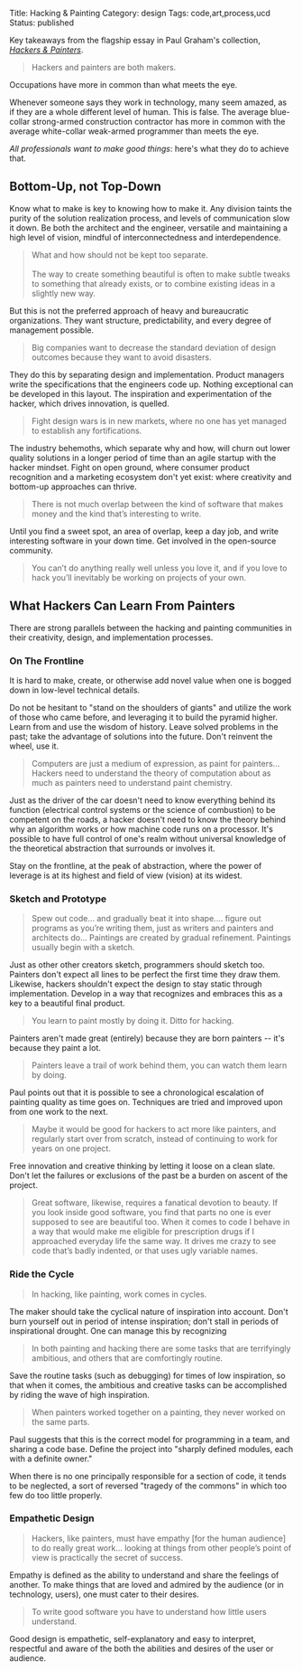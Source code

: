 Title: Hacking & Painting
Category: design
Tags: code,art,process,ucd
Status: published

Key takeaways from the flagship essay in Paul Graham's collection, [_Hackers & Painters_](http://www.paulgraham.com/hp.html).
> Hackers and painters are both makers.

Occupations have more in common than what meets the eye. 

Whenever someone says they work in technology, many seem amazed, as if they are a whole different level of human. This is false. The average blue-collar strong-armed construction contractor has more in common with the average white-collar weak-armed programmer than meets the eye. 

_All professionals want to make good things_: here's what they do to achieve that. 

## Bottom-Up, not Top-Down

Know what to make is key to knowing how to make it. Any division taints the purity of the solution realization process, and levels of communication slow it down. Be both the architect and the engineer, versatile and maintaining a high level of vision, mindful of interconnectedness and interdependence.  
> What and how should not be kept too separate.
    <br><br>
    The way to create something beautiful is often to make subtle tweaks to something that already exists, or to combine existing ideas in a slightly new way.
    
But this is not the preferred approach of heavy and bureaucratic organizations. They want structure, predictability, and every degree of management possible.  
> Big companies want to decrease the standard deviation of design outcomes because they want to avoid disasters.

They do this by separating design and implementation. Product managers write the specifications that the engineers code up. Nothing exceptional can be developed in this layout. The inspiration and experimentation of the hacker, which drives innovation, is quelled.
> Fight design wars is in new markets, where no one has yet managed to establish any fortifications.

The industry behemoths, which separate why and how, will churn out lower quality solutions in a longer period of time than an agile startup with the hacker mindset. Fight on open ground, where consumer product recognition and a marketing ecosystem don't yet exist: where creativity and bottom-up approaches can thrive.
> There is not much overlap between the kind of software that makes money and the kind that’s interesting to write.

Until you find a sweet spot, an area of overlap, keep a day job, and write interesting software in your down time. Get involved in the open-source community.
> You can’t do anything really well unless you love it, and if you love to hack you’ll inevitably be working on projects of your own.

## What Hackers Can Learn From Painters

There are strong parallels between the hacking and painting communities in their creativity, design, and implementation processes.
 
### On The Frontline
It is hard to make, create, or otherwise add novel value when one is bogged down in low-level technical details.
 
Do not be hesitant to "stand on the shoulders of giants" and utilize the work of those who came before, and leveraging it to build the pyramid higher. Learn from and use the wisdom of history. Leave solved problems in the past; take the advantage of solutions into the future. Don't reinvent the wheel, use it.
 
> Computers are just a medium of expression, as paint for painters...  Hackers need to understand the theory of computation about as much as painters need to understand paint chemistry.

Just as the driver of the car doesn't need to know everything behind its function (electrical control systems or the science of combustion) to be competent on the roads, a hacker doesn't need to know the theory behind why an algorithm works or how machine code runs on a processor. It's possible to have full control of one's realm without universal knowledge of the theoretical abstraction that surrounds or involves it.

Stay on the frontline, at the peak of abstraction, where the power of leverage is at its highest and field of view (vision) at its widest. 

### Sketch and Prototype
> Spew out code... and gradually beat it into shape.... figure out programs as you’re writing them, just as writers and painters and architects do... Paintings are created by gradual refinement. Paintings usually begin with a sketch.

Just as other other creators sketch, programmers should sketch too. Painters don't expect all lines to be perfect the first time they draw them. Likewise, hackers shouldn't expect the design to stay static through implementation. Develop in a way that recognizes and embraces this as a key to a beautiful final product.
> You learn to paint mostly by doing it. Ditto for hacking.   

Painters aren't made great (entirely) because they are born painters -- it's because they paint a lot.
> Painters leave a trail of work behind them, you can watch them learn by doing.

Paul points out that it is possible to see a chronological escalation of painting quality as time goes on. Techniques are tried and improved upon from one work to the next.
> Maybe it would be good for hackers to act more like painters, and regularly start over from scratch, instead of continuing to work for years on one project.

Free innovation and creative thinking by letting it loose on a clean slate. Don't let the failures or exclusions of the past be a burden on ascent of the project.
> Great software, likewise, requires a fanatical devotion to beauty. If you look inside good software, you find that parts no one is ever supposed to see are beautiful too. When it comes to code I behave in a way that would make me eligible for prescription drugs if I approached everyday life the same way. It drives me crazy to see code that’s badly indented, or that uses ugly variable names.

### Ride the Cycle
> In hacking, like painting, work comes in cycles.
>
The maker should take the cyclical nature of inspiration into account. Don't burn yourself out in period of intense inspiration; don't stall in periods of inspirational drought. One can manage this by recognizing
> In both painting and hacking there are some tasks that are terrifyingly ambitious, and others that are comfortingly routine.

Save the routine tasks (such as debugging) for times of low inspiration, so that when it comes, the ambitious and creative tasks can be accomplished by riding the wave of high inspiration.
> When painters worked together on a painting, they never worked on the same parts.
>
Paul suggests that this is the correct model for programming in a team, and sharing a code base. Define the project into "sharply defined modules, each with a definite owner." 

When there is no one principally responsible for a section of code, it tends to be neglected, a sort of reversed "tragedy of the commons" in which too few do too little properly.


### Empathetic Design 

> Hackers, like painters, must have empathy [for the human audience] to do really great work... looking at things from other people’s point of view is practically the secret of success.

Empathy is defined as the ability to understand and share the feelings of another. To make things that are loved and admired by the audience (or in technology, users), one must cater to their desires.
> To write good software you have to understand how little users understand.

Good design is empathetic, self-explanatory and easy to interpret, respectful and aware of the both the abilities and desires of the user or audience. 




